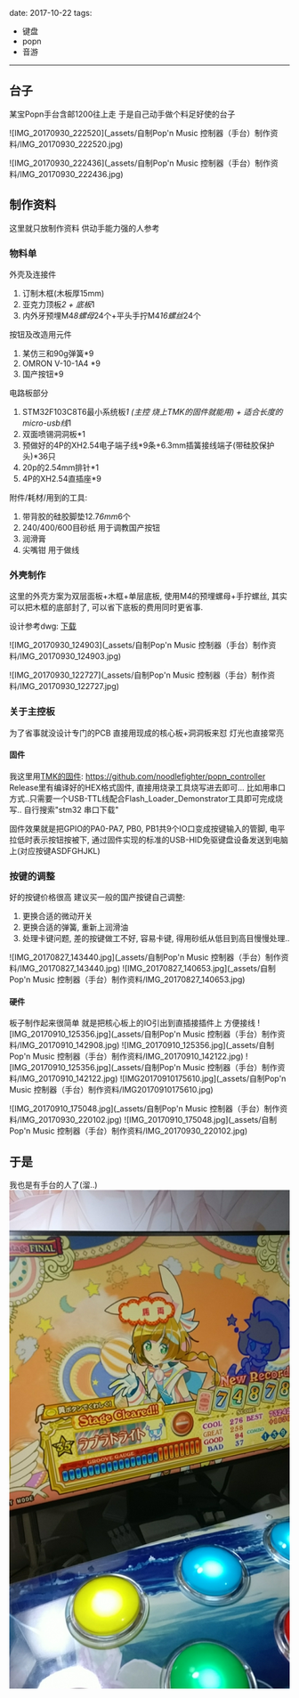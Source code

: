 
date: 2017-10-22
tags: 
- 键盘
- popn
- 音游
---

## 台子

某宝Popn手台含邮1200往上走 于是自己动手做个料足好使的台子

<!--more-->

![IMG_20170930_222520](_assets/自制Pop'n Music 控制器（手台）制作资料/IMG_20170930_222520.jpg)

![IMG_20170930_222436](_assets/自制Pop'n Music 控制器（手台）制作资料/IMG_20170930_222436.jpg)

## 制作资料

这里就只放制作资料 供动手能力强的人参考

### 物料单
外壳及连接件 
1. 订制木框(木板厚15mm)
2. 亚克力顶板*2 + 底板*1
3. 内外牙预埋M4*8螺母*24个+平头手拧M4*16螺丝*24个

按钮及改造用元件
1. 某仿三和90g弹簧*9
2. OMRON V-10-1A4 *9
3. 国产按钮*9

电路板部分
1. STM32F103C8T6最小系统板*1 (主控 烧上TMK的固件就能用) + 适合长度的micro-usb线*1
2. 双面喷锡洞洞板*1
3. 预做好的4P的XH2.54电子端子线*9条+6.3mm插簧接线端子(带硅胶保护头)*36只
4. 20p的2.54mm排针*1
5. 4P的XH2.54直插座*9

附件/耗材/用到的工具:
1. 带背胶的硅胶脚垫12.7*6mm*6个
2. 240/400/600目砂纸 用于调教国产按钮
3. 润滑膏
4. 尖嘴钳 用于做线

### 外壳制作
这里的外壳方案为双层面板+木框+单层底板, 使用M4的预埋螺母+手拧螺丝, 其实可以把木框的底部封了, 可以省下底板的费用同时更省事.

设计参考dwg: [下载](../i/log_popn_music_controller/shell_recover.zip)

![IMG_20170930_124903](_assets/自制Pop'n Music 控制器（手台）制作资料/IMG_20170930_124903.jpg)

![IMG_20170930_122727](_assets/自制Pop'n Music 控制器（手台）制作资料/IMG_20170930_122727.jpg)

### 关于主控板

为了省事就没设计专门的PCB 直接用现成的核心板+洞洞板来怼 灯光也直接常亮

#### 固件
我这里用[TMK的固件](https://github.com/tmk/tmk_keyboard/tree/master/tmk_core):
https://github.com/noodlefighter/popn_controller
Release里有编译好的HEX格式固件, 直接用烧录工具烧写进去即可...
比如用串口方式..只需要一个USB-TTL线配合Flash_Loader_Demonstrator工具即可完成烧写.. 自行搜索"stm32 串口下载"

固件效果就是把GPIO的PA0-PA7, PB0, PB1共9个IO口变成按键输入的管脚, 电平拉低时表示按钮按被下, 通过固件实现的标准的USB-HID免驱键盘设备发送到电脑上(对应按键ASDFGHJKL)

### 按键的调整
好的按键价格很高 建议买一般的国产按键自己调整:
1. 更换合适的微动开关
2. 更换合适的弹簧, 重新上润滑油
3. 处理卡键问题, 差的按键做工不好, 容易卡键, 得用砂纸从低目到高目慢慢处理..

![IMG_20170827_143440.jpg](_assets/自制Pop'n Music 控制器（手台）制作资料/IMG_20170827_143440.jpg)
![IMG_20170827_140653.jpg](_assets/自制Pop'n Music 控制器（手台）制作资料/IMG_20170827_140653.jpg)


#### 硬件
板子制作起来很简单 就是把核心板上的IO引出到直插接插件上 方便接线
![IMG_20170910_125356.jpg](_assets/自制Pop'n Music 控制器（手台）制作资料/IMG_20170910_142908.jpg)
![IMG_20170910_125356.jpg](_assets/自制Pop'n Music 控制器（手台）制作资料/IMG_20170910_142122.jpg)
![IMG_20170910_125356.jpg](_assets/自制Pop'n Music 控制器（手台）制作资料/IMG_20170910_142122.jpg)
![IMG20170910175610.jpg](_assets/自制Pop'n Music 控制器（手台）制作资料/IMG20170910175610.jpg)

![IMG_20170910_175048.jpg](_assets/自制Pop'n Music 控制器（手台）制作资料/IMG_20170930_220102.jpg)
![IMG_20170910_175048.jpg](_assets/自制Pop'n Music 控制器（手台）制作资料/IMG_20170930_220102.jpg)


## 于是
我也是有手台的人了(溜..)
![IMG20170924000132.jpg](../../hexo/source/i/log_popn_music_controller/IMG20170924000132.jpg)